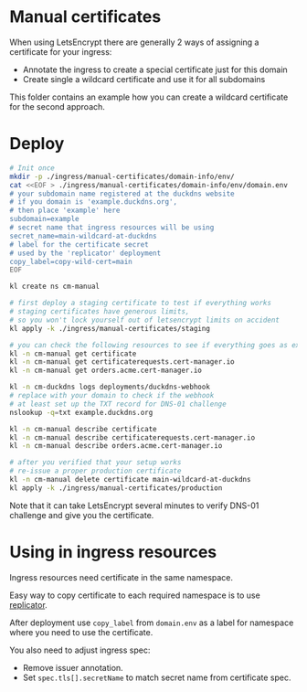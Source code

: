 
# Manual certificates

When using LetsEncrypt there are generally 2 ways of assigning a certificate for your ingress:
- Annotate the ingress to create a special certificate just for this domain
- Create single a wildcard certificate and use it for all subdomains

This folder contains an example how you can create a wildcard certificate for the second approach.

# Deploy

```bash
# Init once
mkdir -p ./ingress/manual-certificates/domain-info/env/
cat <<EOF > ./ingress/manual-certificates/domain-info/env/domain.env
# your subdomain name registered at the duckdns website
# if you domain is 'example.duckdns.org',
# then place 'example' here
subdomain=example
# secret name that ingress resources will be using
secret_name=main-wildcard-at-duckdns
# label for the certificate secret
# used by the 'replicator' deployment
copy_label=copy-wild-cert=main
EOF

kl create ns cm-manual

# first deploy a staging certificate to test if everything works
# staging certificates have generous limits,
# so you won't lock yourself out of letsencrypt limits on accident
kl apply -k ./ingress/manual-certificates/staging

# you can check the following resources to see if everything goes as expected
kl -n cm-manual get certificate
kl -n cm-manual get certificaterequests.cert-manager.io
kl -n cm-manual get orders.acme.cert-manager.io

kl -n cm-duckdns logs deployments/duckdns-webhook
# replace with your domain to check if the webhook
# at least set up the TXT record for DNS-01 challenge
nslookup -q=txt example.duckdns.org

kl -n cm-manual describe certificate
kl -n cm-manual describe certificaterequests.cert-manager.io
kl -n cm-manual describe orders.acme.cert-manager.io

# after you verified that your setup works
# re-issue a proper production certificate
kl -n cm-manual delete certificate main-wildcard-at-duckdns
kl apply -k ./ingress/manual-certificates/production
```

Note that it can take LetsEncrypt several minutes to verify DNS-01 challenge and give you the certificate.

# Using in ingress resources

Ingress resources need certificate in the same namespace.

Easy way to copy certificate to each required namespace is to use [replicator](../replicator/).

After deployment use `copy_label` from `domain.env`
as a label for namespace where you need to use the certificate.

You also need to adjust ingress spec:
- Remove issuer annotation.
- Set `spec.tls[].secretName` to match secret name from certificate spec.
